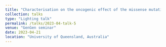 ```yaml
---
title: "Characterisation on the oncogenic effect of the missense mutations of p53 via machine learning"
collection: talks
type: "Lighting talk"
permalink: /talks/2023-04-talk-5
venue: "GenGen seminar"
date: 2023-04-21
location: "University of Queensland, Australia"
---
```


